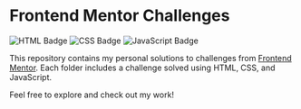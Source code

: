 # Frontend Mentor Challenges

![HTML Badge](https://img.shields.io/badge/HTML-E34F26?style=flat&logo=html5&logoColor=white)
![CSS Badge](https://img.shields.io/badge/CSS-1572B6?style=flat&logo=css3&logoColor=white)
![JavaScript Badge](https://img.shields.io/badge/JavaScript-F7DF1E?style=flat&logo=javascript&logoColor=black)

This repository contains my personal solutions to challenges from [Frontend Mentor](https://www.frontendmentor.io). Each folder includes a challenge solved using HTML, CSS, and JavaScript.

Feel free to explore and check out my work!

